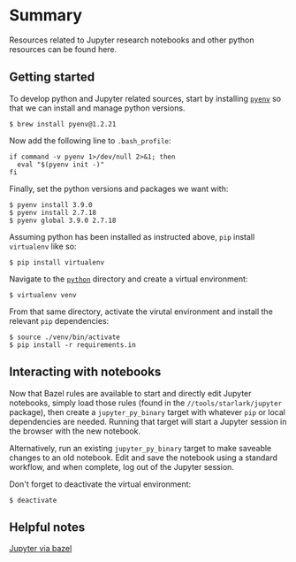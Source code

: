 # Summary

Resources related to Jupyter research notebooks and other python resources can be found here.

## Getting started

To develop python and Jupyter related sources, start by installing [`pyenv`](https://github.com/pyenv/pyenv) so that we
can install and manage python versions.

```
$ brew install pyenv@1.2.21
```
Now add the following line to `.bash_profile`:

```
if command -v pyenv 1>/dev/null 2>&1; then
  eval "$(pyenv init -)"
fi
```
Finally, set the python versions and packages we want with:

```
$ pyenv install 3.9.0
$ pyenv install 2.7.18
$ pyenv global 3.9.0 2.7.18
```

Assuming python has been installed as instructed above, `pip` install `virtualenv` like so:

```
$ pip install virtualenv
```
Navigate to the [`python`](.) directory and create a virtual environment:

```
$ virtualenv venv
```

From that same directory, activate the virutal environment and install the relevant `pip` dependencies:

```
$ source ./venv/bin/activate
$ pip install -r requirements.in
```

## Interacting with notebooks

Now that Bazel rules are available to start and directly edit Jupyter notebooks, simply load those rules (found in the
`//tools/starlark/jupyter` package), then create a `jupyter_py_binary` target with whatever `pip` or local dependencies
are needed. Running that target will start a Jupyter session in the browser with the new notebook.

Alternatively, run an existing `jupyter_py_binary` target to make saveable changes to an old notebook. Edit and save the
notebook using a standard workflow, and when complete, log out of the Jupyter session.

Don't forget to deactivate the virtual environment:

```
$ deactivate
```

## Helpful notes

[Jupyter via bazel](https://github.com/bazelbuild/rules_python/issues/63)
